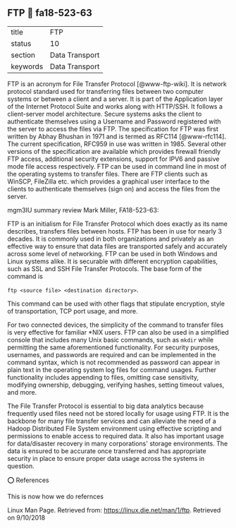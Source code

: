## FTP :wave: fa18-523-63


|          |                |
| -------- | -------------- |
| title    | FTP            | 
| status   | 10             |
| section  | Data Transport |
| keywords | Data Transport |



FTP is an acronym for File Transfer Protocol [@www-ftp-wiki]. It
is network protocol standard used for transferring files between two
computer systems or between a client and a server. It is part of the
Application layer of the Internet Protocol Suite and works along with
HTTP/SSH. It follows a client-server model architecture. Secure
systems asks the client to authenticate themselves using a Username
and Password registered with the server to access the files via
FTP. The specification for FTP was first written by Abhay Bhushan in
1971 and is termed as RFC114 [@www-rfc114]. The current
specification, RFC959 in use was written in 1985. Several other
versions of the specification are available which provides firewall
friendly FTP access, additional security extensions, support for IPV6
and passive mode file access respectively. FTP can be used in command
line in most of the operating systems to transfer files. There are FTP
clients such as WinSCP, FileZilla etc. which provides a graphical user
interface to the clients to authenticate themselves (sign on) and
access the files from the server.


     



mgm3IU summary review Mark Miller, FA18-523-63:

FTP is an initialism for File Transfer Protocol which does exactly as
its name describes, transfers files between hosts. FTP has been in use
for nearly 3 decades. It is commonly used in both organizations and
privately as an effective way to ensure that data files are
transported safely and accurately across some level of networking. FTP
can be used in both Windows and Linux systems alike. It is securable
with different encryption capabilities, such as SSL and SSH File
Transfer Protocols. The base form of the command is

`ftp <source file> <destination directory>`.

This command can be used with other flags
that stipulate encryption, style of transportation, TCP port usage,
and more.

For two connected devices, the simplicity of the command to transfer
files is very effective for familiar *NIX users. FTP can also be used
in a simplified console that includes many Unix basic commands, such
as `mkdir` while permitting the same aforementioned functionality. For
security purposes, usernames, and passwords are required and can be
implemented in the command syntax, which is not recommended as
password can appear in plain text in the operating system log files
for command usages. Further functionality includes appending to files,
omitting case sensitivity, modifying ownership, debugging, verifying
hashes, setting timeout values, and more.

The File Transfer Protocol is essential to big data analytics because
frequently used files need not be stored locally for usage using FTP.
It is the backbone for many file transfer services and can alleviate
the need of a Hadoop Distributed File System environment using
effective scripting and permissions to enable access to required data.
It also has important usage for data/disaster recovery in many
corporations' storage environments. The data is ensured to be accurate
once transferred and has appropriate security in place to ensure
proper data usage across the systems in question.  

:o: References

This is now how we do refernces

Linux
Man Page. Retrieved from: https://linux.die.net/man/1/ftp. Retrieved
on 9/10/2018
